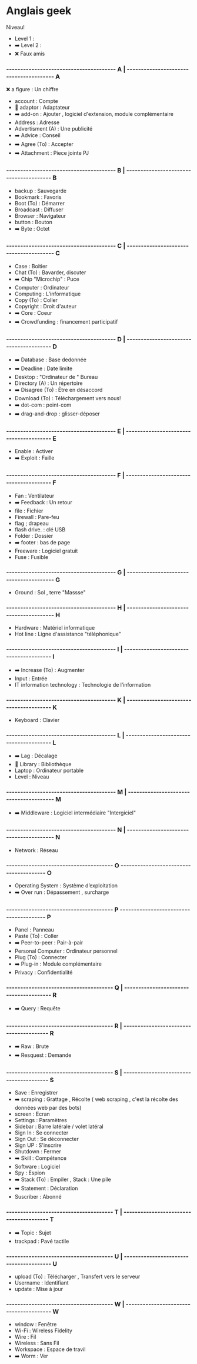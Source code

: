 # Anglais geek

Niveau!
* Level 1 :
* ➡️ Level 2 :
* ❌ Faux amis     


### ---------------------------------------   A                   |    ---------------------------------------                                                 A 
❌                                                                   a figure       :    Un chiffre                              
* account           :   Compte
* 🎈                                                                 adaptor            :    Adaptateur
* ➡️                                                                 add-on             :    Ajouter , logiciel d'extension, module complémentaire
* Address            :    Adresse
* Advertisment (A)  :   Une publicité
* ➡️                                                                 Advice             :    Conseil
* ➡️                                                                 Agree (To)         :    Accepter  
* ➡️                                                                 Attachment         :    Piece jointe PJ

### ---------------------------------------   B                   |    ---------------------------------------                                                 B 
* backup            :   Sauvegarde
* Bookmark          :   Favoris
* Boot (To)         :   Démarrer
* Broadcast         :   Diffuser
* Browser           :   Navigateur
* button            :   Bouton
* ➡️                                                                  Byte             :    Octet

### ---------------------------------------   C                   |    ---------------------------------------                                                 C
* Case              :   Boitier
* Chat (To)         :   Bavarder, discuter
* ➡️                                                                  Chip  "Microchip" :   Puce
* Computer          :   Ordinateur
* Computing         :   L’informatique
* Copy (To)         :   Coller
* Copyright         :   Droit d'auteur
* ➡️                                                                 Core               :    Coeur
* ➡️                                                                 Crowdfunding       :    financement participatif

### ---------------------------------------   D                   |    ---------------------------------------                                                 D
* ➡️                                                                 Database           :    Base dedonnée  
* ➡️                                                                 Deadline           :    Date limite
* Desktop           :   "Ordinateur de " Bureau
* Directory (A)     :   Un répertoire
* ➡️                                                                 Disagree (To)      :    Être en désaccord
* Download (To)     :   Téléchargement vers nous!
* ➡️                                                                 dot-com            :    point-com 
* ➡️                                                                 drag-and-drop      :    glisser-déposer

### ---------------------------------------   E                   |    ---------------------------------------                                                 E 
* Enable            :   Activer
* ➡️                                                                  Exploit           :   Faille           

### ---------------------------------------   F                   |    ---------------------------------------                                                 F 
* Fan               :   Ventilateur
* ➡️                                                                  Feedback          :     Un retour
* file              :   Fichier
* Firewall          :   Pare-feu
* flag              ;   drapeau
* flash drive.      :   clé USB
* Folder            :   Dossier
* ➡️                                                                  footer            :    bas de page
* Freeware          :   Logiciel gratuit
* Fuse              :   Fusible

### ---------------------------------------   G                   |    ---------------------------------------                                                 G
* Ground           :   Sol , terre "Massse"

### ---------------------------------------   H                   |    ---------------------------------------                                                 H
* Hardware          :   Matériel informatique 
* Hot line          :   Ligne d'assistance "téléphonique"

### ---------------------------------------   I                   |    ---------------------------------------                                                 I 
* ➡️ Increase (To)  :   Augmenter
* Input              :   Entrée
* IT information technology  :  Technologie de l’information

### ---------------------------------------   K                   |    ---------------------------------------                                                 K 
* Keyboard          :   Clavier

### ---------------------------------------   L                   |    ---------------------------------------                                                 L 
* ➡️                                                                  Lag               :  Décalage
* 🎈                                                                  Library           :  Bibliothèque
* Laptop            :   Ordinateur portable
* Level             :   Niveau

### ---------------------------------------   M                   |    ---------------------------------------                                                 M 
* ➡️                                                                  Middleware        :  Logiciel intermédiaire "Intergiciel"

### ---------------------------------------   N                   |    ---------------------------------------                                                 N 
* Network          :   Réseau

### --------------------------------------    O                        ---------------------------------------                                                 O
* Operating System  :   Système d’exploitation
* ➡️                                                                  Over run         :  Dépassement , surcharge       

### --------------------------------------    P                        ---------------------------------------                                                 P
* Panel             :   Panneau
* Paste (To)        :   Coller
* ➡️                                                                  Peer-to-peer       : Pair-à-pair
* Personal Computer :   Ordinateur personnel
* Plug (To)         :   Connecter
* ➡️                                                                  Plug-in            : Module complémentaire
* Privacy           :   Confidentialité

### --------------------------------------    Q                   |    ---------------------------------------                                                 R
* ➡️                                                                  Query              : Requête 

### --------------------------------------    R                   |    ---------------------------------------                                                 R
* ➡️                                                                  Raw                : Brute
* ➡️                                                                  Resquest           : Demande  

### --------------------------------------    S                   |    ---------------------------------------                                                 S
* Save              :   Enregistrer
* ➡️                                                                  scraping           : Grattage , Récolte ( web scraping , c'est la récolte des données web par des bots)
* screen            :   Ecran
* Settings          :   Paramètres
* Sidebar           :   Barre latérale / volet latéral
* Sign In           :   Se connecter
* Sign Out          :   Se déconnecter
* Sign UP           :   S'inscrire
* Shutdown          :   Fermer
* ➡️                                                                 Skill             :   Compétence 
* Software          :   Logiciel
* Spy               :   Espion
* ➡️                                                                 Stack (To)        :   Empiler , Stack :  Une pile
* ➡️                                                                 Statement         :   Déclaration
* Suscriber         :   Abonné

### --------------------------------------    T                   |    ---------------------------------------                                                 T
* ➡️                                                                 Topic             :   Sujet
* trackpad          :   Pavé tactile 

### --------------------------------------    U                   |    ---------------------------------------                                                 U
* upload (To)       :   Télécharger , Transfert vers le serveur 
* Username          :   Identifiant
* update            :   Mise à jour

### --------------------------------------    W                   |    ---------------------------------------                                                 W
* window            :   Fenêtre
* Wi-Fi             :   Wireless Fidelity
* Wire              :   Fil
* Wireless          :   Sans Fil
* Workspace         :   Espace de travil
* ➡️                                                                 Worm              :   Ver
